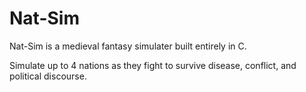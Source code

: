 # Nat-Sim
Nat-Sim is a medieval fantasy simulater built entirely in C.

Simulate up to 4 nations as they fight to survive disease, conflict, and political discourse.
